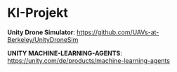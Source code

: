 # KI-Projekt

**Unity Drone Simulator**: 
https://github.com/UAVs-at-Berkeley/UnityDroneSim

**UNITY MACHINE-LEARNING-AGENTS**: 
https://unity.com/de/products/machine-learning-agents
